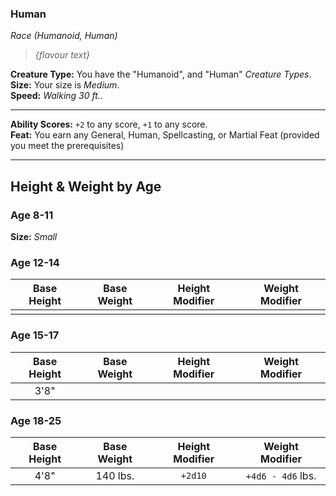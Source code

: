 ### Human
*Race (Humanoid, Human)*

> *{flavour text}*

**Creature Type:** You have the "Humanoid", and "Human" *Creature Types*.  
**Size:** Your size is *Medium*.  
**Speed:** *Walking 30 ft.*.  

---

**Ability Scores:** `+2` to any score, `+1` to any score.  
**Feat:** You earn any General, Human, Spellcasting, or Martial Feat (provided you meet the prerequisites)  

---

## Height & Weight by Age

### Age 8-11

**Size:** *Small*

### Age 12-14

| Base Height | Base Weight | Height Modifier | Weight Modifier |
|:-----------:|:-----------:|:---------------:|:---------------:|
|             |             |                 |                 |

### Age 15-17

| Base Height | Base Weight | Height Modifier | Weight Modifier |
|:-----------:|:-----------:|:---------------:|:---------------:|
|    3'8"     |             |                 |                 |

### Age 18-25

| Base Height | Base Weight | Height Modifier |  Weight Modifier  |
|:-----------:|:-----------:|:---------------:|:-----------------:|
|    4'8"     |  140 lbs.   |     `+2d10`     | `+4d6 - 4d6` lbs. |
